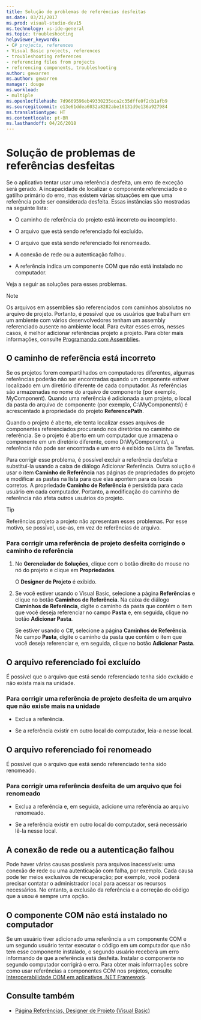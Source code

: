 ```yaml
---
title: Solução de problemas de referências desfeitas
ms.date: 03/21/2017
ms.prod: visual-studio-dev15
ms.technology: vs-ide-general
ms.topic: troubleshooting
helpviewer_keywords:
- C# projects, references
- Visual Basic projects, references
- troubleshooting references
- referencing files from projects
- referencing components, troubleshooting
author: gewarren
ms.author: gewarren
manager: douge
ms.workload:
- multiple
ms.openlocfilehash: 7d9669596eb49330235eca2c35dffe0f2cb1afb9
ms.sourcegitcommit: e13e61ddea6032a8282abe16131d9e136a927984
ms.translationtype: HT
ms.contentlocale: pt-BR
ms.lasthandoff: 04/26/2018
---
```

# <a name="troubleshoot-broken-references"></a>Solução de problemas de referências desfeitas

Se o aplicativo tentar usar uma referência desfeita, um erro de exceção será gerado. A incapacidade de localizar o componente referenciado é o gatilho primário do erro, mas existem várias situações em que uma referência pode ser considerada desfeita. Essas instâncias são mostradas na seguinte lista:

- O caminho de referência do projeto está incorreto ou incompleto.

- O arquivo que está sendo referenciado foi excluído.

- O arquivo que está sendo referenciado foi renomeado.

- A conexão de rede ou a autenticação falhou.

- A referência indica um componente COM que não está instalado no computador.

Veja a seguir as soluções para esses problemas.

> [!NOTE]
> Os arquivos em assemblies são referenciados com caminhos absolutos no arquivo de projeto. Portanto, é possível que os usuários que trabalham em um ambiente com vários desenvolvedores tenham um assembly referenciado ausente no ambiente local. Para evitar esses erros, nesses casos, é melhor adicionar referências projeto a projeto. Para obter mais informações, consulte [Programando com Assemblies](/dotnet/framework/app-domains/programming-with-assemblies).

## <a name="reference-path-is-incorrect"></a>O caminho de referência está incorreto

Se os projetos forem compartilhados em computadores diferentes, algumas referências poderão não ser encontradas quando um componente estiver localizado em um diretório diferente de cada computador. As referências são armazenadas no nome do arquivo de componente (por exemplo, MyComponent). Quando uma referência é adicionada a um projeto, o local da pasta do arquivo de componente (por exemplo, C:\MyComponents\\) é acrescentado à propriedade do projeto **ReferencePath**.

Quando o projeto é aberto, ele tenta localizar esses arquivos de componentes referenciados procurando nos diretórios no caminho de referência. Se o projeto é aberto em um computador que armazena o componente em um diretório diferente, como D:\MyComponents\\, a referência não pode ser encontrada e um erro é exibido na Lista de Tarefas.

Para corrigir esse problema, é possível excluir a referência desfeita e substituí-la usando a caixa de diálogo Adicionar Referência. Outra solução é usar o item **Caminho de Referência** nas páginas de propriedades do projeto e modificar as pastas na lista para que elas apontem para os locais corretos. A propriedade **Caminho de Referência** é persistida para cada usuário em cada computador. Portanto, a modificação do caminho de referência não afeta outros usuários do projeto.

> [!TIP]
> Referências projeto a projeto não apresentam esses problemas. Por esse motivo, se possível, use-as, em vez de referências de arquivo.

### <a name="to-fix-a-broken-project-reference-by-correcting-the-reference-path"></a>Para corrigir uma referência de projeto desfeita corrigindo o caminho de referência

1. No **Gerenciador de Soluções**, clique com o botão direito do mouse no nó do projeto e clique em **Propriedades**.

   O **Designer de Projeto** é exibido.

1. Se você estiver usando o Visual Basic, selecione a página **Referências** e clique no botão **Caminhos de Referência**. Na caixa de diálogo **Caminhos de Referência**, digite o caminho da pasta que contém o item que você deseja referenciar no campo **Pasta** e, em seguida, clique no botão **Adicionar Pasta**.

    Se estiver usando o C#, selecione a página **Caminhos de Referência**. No campo **Pasta**, digite o caminho da pasta que contém o item que você deseja referenciar e, em seguida, clique no botão **Adicionar Pasta**.

## <a name="referenced-file-has-been-deleted"></a>O arquivo referenciado foi excluído

É possível que o arquivo que está sendo referenciado tenha sido excluído e não exista mais na unidade.

### <a name="to-fix-a-broken-project-reference-for-a-file-that-no-longer-exists-on-your-drive"></a>Para corrigir uma referência de projeto desfeita de um arquivo que não existe mais na unidade

- Exclua a referência.

- Se a referência existir em outro local do computador, leia-a nesse local.

## <a name="referenced-file-has-been-renamed"></a>O arquivo referenciado foi renomeado

É possível que o arquivo que está sendo referenciado tenha sido renomeado.

### <a name="to-fix-a-broken-reference-for-a-file-that-has-been-renamed"></a>Para corrigir uma referência desfeita de um arquivo que foi renomeado

- Exclua a referência e, em seguida, adicione uma referência ao arquivo renomeado.

- Se a referência existir em outro local do computador, será necessário lê-la nesse local.

## <a name="network-connection-or-authentication-has-failed"></a>A conexão de rede ou a autenticação falhou

Pode haver várias causas possíveis para arquivos inacessíveis: uma conexão de rede ou uma autenticação com falha, por exemplo. Cada causa pode ter meios exclusivos de recuperação; por exemplo, você poderá precisar contatar o administrador local para acessar os recursos necessários. No entanto, a exclusão da referência e a correção do código que a usou é sempre uma opção.

## <a name="com-component-is-not-installed-on-computer"></a>O componente COM não está instalado no computador

Se um usuário tiver adicionado uma referência a um componente COM e um segundo usuário tentar executar o código em um computador que não tem esse componente instalado, o segundo usuário receberá um erro informando de que a referência está desfeita. Instalar o componente no segundo computador corrigirá o erro. Para obter mais informações sobre como usar referências a componentes COM nos projetos, consulte [Interoperabilidade COM em aplicativos .NET Framework](/dotnet/visual-basic/programming-guide/com-interop/com-interoperability-in-net-framework-applications).

## <a name="see-also"></a>Consulte também

- [Página Referências, Designer de Projeto (Visual Basic)](../ide/reference/references-page-project-designer-visual-basic.md)